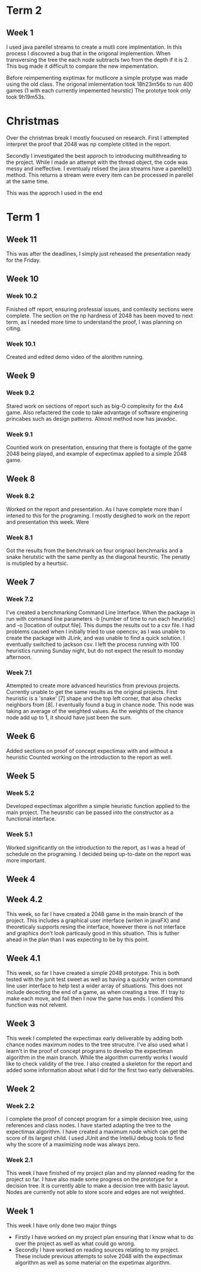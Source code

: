 # Term 2
## Week 1
I used java parellel streams to create a mutli core implmentation.
In this process I discovred a bug that in the origonal implemention.
When transversing the tree the each node subtracts two from the depth if it is 2.
This bug made it difficult to compare the new impementation.

Before reimpementing exptimax for mutlicore a simple protype was made using the old class.
The origonal imlementation took 18h23m56s to run 400 games (1 with each currently impemented heurstic)
The prototye took only took 9h19m53s.

# Christmas
Over the christmas break I mostly foucused on research.
First I attempted interpret the proof that 2048 was np complete
citited in the report.

Secondly I investigated the best approch to introducing multithreading to the project.
While I made an attempt with the thread object, the code was messy and ineffective.
I eventualy relised the java streams have a parellel() method. This returns a stream
were every item can be processed in parellel at the same time.

This was the approch I used in the end

# Term 1
## Week 11
This was after the deadlines, I simply just reheased the presentation ready for the Friday.

## Week 10
### Week 10.2
Finished off report, ensuring professial issues, and comlexity sections were complete.
The section on the np hardness of 2048 has been moved to next term,
as I needed more time to understand the proof, I was planning on citing.

### Week 10.1
Created and edited demo video of the alorithm running.

## Week 9
### Week 9.2
Stared work on sections of report such as big-O complexity for the 4x4
game. Also refactered the code to take advantage of software enginering
princabes such as design patterns. Almost method now has javadoc.

### Week 9.1
Countied work on presentation, ensuring that there is footagte of the game
2048 being played, and example of expectimax applied to a simple 2048 game.

## Week 8
### Week 8.2
Worked on the report and presentation.
As I have complete more than I intened to this for the programing.
I mostly desighed to work on the report and presentation this week.
Were 

### Week 8.1
Got the results from the benchmark on four orignaol benchmarks and
a snake herutstic with the same penlty as the diagonal heurstic.
The penatly is mutipled by a heurtsic.
## Week 7
### Week 7.2
I've created a benchmarking Command Line Interface. When the package
in run with command line parameters -b \[number of time to run each heuristic\]
and -o \[location of output file\]. This dumps the results out to a csv file.
I had problems caused when I initially tried to use opencsv, as I was unable
to create the package with JLink, and was unable to find a quick solution.
I eventually switched to jackson csv. I left the process running with 100
heuristics running Sunday night, but do not expect the result to monday 
afternoon.


### Week 7.1
Attempted to create more advanced heuristics from previous projects.
Currently unable to get the same results as the original projects.
First heuristic is a 'snake' [7] shape and the top left corner,
that also checks neighbors from [8]. I eventually found a bug in chance node.
This node was taking an average of the weighted values. As the weights of
the chance node add up to 1, it should have just been the sum.


## Week 6
Added sections on proof of concept expectimax with and without a heuristic
Counted working on the introduction to the report as well.

## Week 5
### Week 5.2
Developed expectimax algorithm a simple heuristic function applied to the
main project. The heusrstic can be passed into the constructor as a functional
interface.

### Week 5.1
Worked significantly on the introduction to the report, as I was a head of
schedule on the programing. I decided being up-to-date on the report was more
important.


## Week 4
## Week 4.2
This week, so far I have created a 2048 game in the main branch of the project.
This includes a graphical user interface (writen in javaFX) and theoreticaly
supports resing the interface, however there is not interface and graphics don't
look particauly good in this situation. This is futher ahead in the plan than
I was expecting to be by this point.


## Week 4.1
This week, so far I have created a simple 2048 prototype. This is both tested
with the junit test sweet as well as having a quickly writen command line
user interface to help test a wider array of situations. This does not include
dececting the end of a game, as when creating a tree. If I tray to make each move,
and fail then I now the game has ends. I condierd this function was not relvent.

## Week 3

This week I completed the expectimax early deliverable by adding both chance nodes
maximum nodes to the tree strucutre. I've also used what I learn't in the proof of
concept programs to develop the expectiman algorithm in the main branch. While the
algorithm currently works I would like to check validity of the tree. I also created 
a skeleton for the report and added some information about what I did for the first 
two early deliverables.

## Week 2

### Week 2.2

I complete the proof of concept program for a simple decision tree,
using references and class nodes. I have started adapting the tree to
the expectimax algorithm. I have created a maximum node which can get the score
of its largest child. I used JUnit and the IntelliJ debug tools to find why the
score of a maximizing node was always zero.

### Week 2.1

This week I have finished of my project plan and my planned reading for the
project so far. I have also made some progress on the prototype for a
decision tree. It is currently able to make a decision tree with basic layout.
Nodes are currently not able to store score and edges are not weighted.

## Week 1

This week I have only done two major things

* Firstly I have worked on my project plan ensuring that I know what to do over the
  project as well as what could go wrong.
* Secondly I have worked on reading sources relating to my project. These include 
  previous attempts to solve 2048 with the expectimax algorithm as well as some 
  material on the expetimax algorithm.
